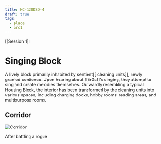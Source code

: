 ```yaml
---
title: HC-128DSD-4
draft: true
tags:
  - place
  - arc1
---
```

[[Session 1]]
# Singing Block
A lively block primarily inhabited by sentient[[ cleaning units]], newly granted sentience. Upon hearing about [[Er0s]]'s singing, they attempt to sing and create melodies themselves. Outwardly resembling a typical Housing Block, the interior has been transformed by the cleaning units into various spaces, including charging docks, hobby rooms, reading areas, and multipurpose rooms.

## Corridor
![Corridor](https://i.imgur.com/OyxuBPi.png)

After battling a rogue 